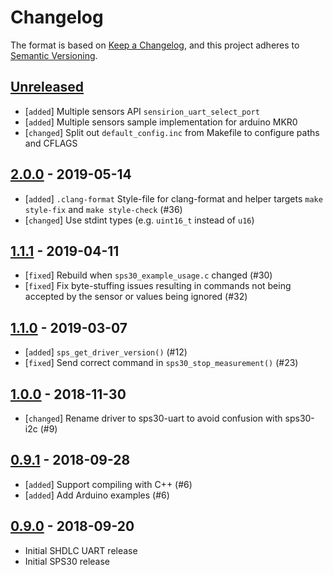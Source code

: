 # Changelog

The format is based on [Keep a Changelog](https://keepachangelog.com/en/1.0.0/),
and this project adheres to [Semantic Versioning](https://semver.org/spec/v2.0.0.html).

## [Unreleased]

 * [`added`]   Multiple sensors API `sensirion_uart_select_port`
 * [`added`]   Multiple sensors sample implementation for arduino MKR0
 * [`changed`] Split out `default_config.inc` from Makefile to configure paths
               and CFLAGS

## [2.0.0] - 2019-05-14

 * [`added`]   `.clang-format` Style-file for clang-format and helper targets
               `make style-fix` and `make style-check` (#36)
 * [`changed`] Use stdint types (e.g. `uint16_t` instead of `u16`)

## [1.1.1] - 2019-04-11

 * [`fixed`]   Rebuild when `sps30_example_usage.c` changed (#30)
 * [`fixed`]   Fix byte-stuffing issues resulting in commands not being accepted
               by the sensor or values being ignored (#32)

## [1.1.0] - 2019-03-07

 * [`added`]   `sps_get_driver_version()` (#12)
 * [`fixed`]   Send correct command in `sps30_stop_measurement()` (#23)

## [1.0.0] - 2018-11-30

 * [`changed`] Rename driver to sps30-uart to avoid confusion with sps30-i2c (#9)

## [0.9.1] - 2018-09-28

 * [`added`]   Support compiling with C++ (#6)
 * [`added`]   Add Arduino examples (#6)

## [0.9.0] - 2018-09-20

 * Initial SHDLC UART release
 * Initial SPS30 release

[Unreleased]: https://github.com/Sensirion/embedded-uart-sps/compare/2.0.0...master
[2.0.0]: https://github.com/Sensirion/embedded-uart-sps/compare/1.1.1...2.0.0
[1.1.1]: https://github.com/Sensirion/embedded-uart-sps/compare/1.1.0...1.1.1
[1.1.0]: https://github.com/Sensirion/embedded-uart-sps/compare/1.0.0...1.1.0
[1.0.0]: https://github.com/Sensirion/embedded-uart-sps/compare/0.9.1...1.0.0
[0.9.1]: https://github.com/Sensirion/embedded-uart-sps/compare/0.9.0...0.9.1
[0.9.0]: https://github.com/Sensirion/embedded-uart-sps/releases/tag/0.9.0

